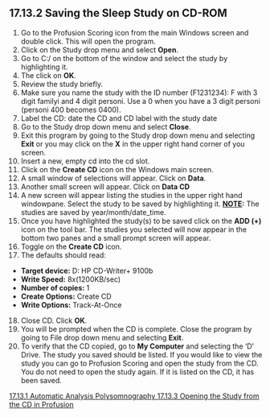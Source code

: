 ## 17.13.2 Saving the Sleep Study on CD-ROM

1. Go to the Profusion Scoring icon from the main Windows screen and double click. This will open the program.
2. Click on the Study drop menu and select **Open**.
3. Go to C:/ on the bottom of the window and select the study by highlighting it.
4. The click on **OK**.
5. Review the study briefly.
6. Make sure you name the study with the ID number (F1231234): F with 3 digit familyi and 4 digit personi. Use a 0 when you have a 3 digit personi (personi 400 becomes 0400).
7. Label the CD: date the CD and CD label with the study date
8. Go to the Study drop down menu and select **Close**.
9. Exit this program by going to the Study drop down menu and selecting **Exit** or you may click on the **X** in the upper right hand corner of you screen.
10. Insert a new, empty cd into the cd slot.
11. Click on the **Create CD** icon on the Windows main screen.
12. A small window of selections will appear. Click on **Data**.
13. Another small screen will appear. Click on **Data CD**
14. A new screen will appear listing the studies in the upper right hand windowpane. Select the study to be saved by highlighting it. **<u>NOTE</u>:** The studies are saved by year/month/date_time.
15. Once you have highlighted the study(s) to be saved click on the **ADD (+)** icon on the tool bar. The studies you selected will now appear in the bottom two panes and a small prompt screen will appear.
16. Toggle on the **Create CD** icon.
17. The defaults should read:
 * **Target device:** D: HP CD-Writer+ 9100b
 * **Write Speed:** 8x(1200KB/sec)
 * **Number of copies:**  1
 * **Create Options:** Create CD
 * **Write Options:** Track-At-Once
18. Close CD. Click **OK**.
19. You will be prompted when the CD is complete. Close the program by going to File drop down menu and selecting **Exit**.
20. To verify that the CD copied, go to **My Computer** and selecting the ‘D’ Drive. The study you saved should be listed. If you would like to view the study you can go to Profusion Scoring and open the study from the CD. You do not need to open the study again. If it is listed on the CD, it has been saved.


<div class="center">
<div class="btn-group">
  <a href=":pages_path:/manuals/polysomnography/17-13-01-automatic-analysis.md" class="btn btn-default">
    <span class="glyphicon glyphicon-chevron-left"></span>
    17.13.1 Automatic Analysis
  </a>

  <a href=":pages_path:/manuals/polysomnography" class="btn btn-default">
    <span class="glyphicon glyphicon-chevron-up"></span>
    Polysomnography
  </a>

  <a href=":pages_path:/manuals/polysomnography/17-13-03-opening-study.md" class="btn btn-success">
    17.13.3 Opening the Study from the CD in Profusion
    <span class="glyphicon glyphicon-chevron-right"></span>
  </a>
</div>
</div>
